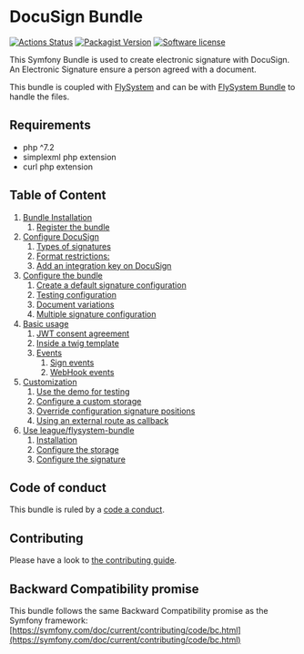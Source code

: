 # DocuSign Bundle

[![Actions Status](https://github.com/gregoirehebert/docusign-bundle/workflows/CI/badge.svg)](https://github.com/gregoirehebert/docusign-bundle/actions)
[![Packagist Version](https://img.shields.io/packagist/v/gheb/docusign-bundle.svg?style=flat-square)](https://packagist.org/packages/gheb/docusign-bundle)
[![Software license](https://img.shields.io/github/license/gregoirehebert/docusign-bundle.svg?style=flat-square)](https://github.com/gregoirehebert/docusign-bundle/blob/master/LICENSE)

This Symfony Bundle is used to create electronic signature with DocuSign.
An Electronic Signature ensure a person agreed with a document.

This bundle is coupled with [FlySystem](https://flysystem.thephpleague.com) and can be with [FlySystem Bundle](https://github.com/thephpleague/flysystem-bundle) to handle the files.

## Requirements

- php ^7.2
- simplexml php extension
- curl php extension

## Table of Content

1.  [Bundle Installation](doc/installation.md)
    1.  [Register the bundle](doc/installation.md#register-the-bundle)
1.  [Configure DocuSign](doc/configure-docusign.md#docusign-configuration)
    1.  [Types of signatures](doc/configure-docusign.md#types-of-signatures)
    1.  [Format restrictions:](doc/configure-docusign.md#format-restrictions)
    1.  [Add an integration key on DocuSign](doc/configure-docusign.md#add-an-integration-key-on-docusign)
1.  [Configure the bundle](doc/configure-the-bundle.md)
    1.  [Create a default signature configuration](doc/configure-the-bundle.md#create-a-default-signature-configuration)
    1.  [Testing configuration](doc/configure-the-bundle.md#testing-configuration)
    1.  [Document variations](doc/configure-the-bundle.md#document-variations)
    1.  [Multiple signature configuration](doc/configure-the-bundle.md#multiple-signature-configuration)
1.  [Basic usage](doc/usage.md)
    1.  [JWT consent agreement](doc/usage.md#jwt-consent-agreement)
    1.  [Inside a twig template](doc/usage.md#inside-a-twig-template)
    1.  [Events](doc/events.md)
        1.  [Sign events](doc/events.md#sign-events)
        1.  [WebHook events](doc/events.md#webhook-events)
1.  [Customization](doc/customize-the-bundle.md)
    1. [Use the demo for testing](doc/customize-the-bundle.md#use-the-demo-for-testing)
    1. [Configure a custom storage](doc/customize-the-bundle.md#configure-a-custom-storage)
    1. [Override configuration signature positions](doc/customize-the-bundle.md#override-configuration-signature-positions)
    1. [Using an external route as callback](doc/customize-the-bundle.md#using-an-external-route-as-callback)
1.  [Use league/flysystem-bundle](doc/use-flysystem-bundle.md)
    1.  [Installation](doc/use-flysystem-bundle.md#installation)
    1.  [Configure the storage](doc/use-flysystem-bundle.md#configure-the-storage)
    1.  [Configure the signature](doc/use-flysystem-bundle.md#configure-the-signature)

## Code of conduct

This bundle is ruled by a [code a conduct](/.github/CODE_OF_CONDUCT.md).

## Contributing

Please have a look to [the contributing guide](/.github/CONTRIBUTING.md).

## Backward Compatibility promise

This bundle follows the same Backward Compatibility promise as the Symfony framework: [https://symfony.com/doc/current/contributing/code/bc.html](https://symfony.com/doc/current/contributing/code/bc.html)
